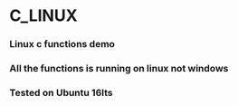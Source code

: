# C_LINUX
### Linux c functions demo
### All the functions is running on linux not windows
### Tested on Ubuntu 16lts
